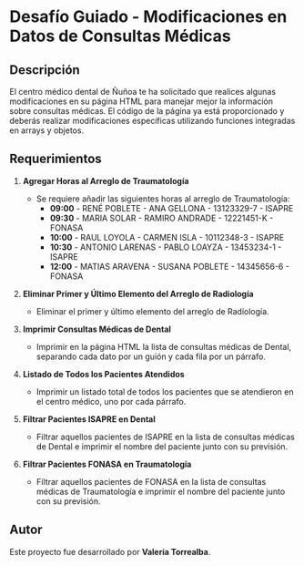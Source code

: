 # Desafío Guiado - Modificaciones en Datos de Consultas Médicas

## Descripción

El centro médico dental de Ñuñoa te ha solicitado que realices algunas modificaciones en su página HTML para manejar mejor la información sobre consultas médicas. El código de la página ya está proporcionado y deberás realizar modificaciones específicas utilizando funciones integradas en arrays y objetos.

## Requerimientos

1. **Agregar Horas al Arreglo de Traumatología**
   - Se requiere añadir las siguientes horas al arreglo de Traumatología:
     - **09:00** - RENÉ POBLETE - ANA GELLONA - 13123329-7 - ISAPRE
     - **09:30** - MARIA SOLAR - RAMIRO ANDRADE - 12221451-K - FONASA
     - **10:00** - RAUL LOYOLA - CARMEN ISLA - 10112348-3 - ISAPRE
     - **10:30** - ANTONIO LARENAS - PABLO LOAYZA - 13453234-1 - ISAPRE
     - **12:00** - MATIAS ARAVENA - SUSANA POBLETE - 14345656-6 - FONASA

2. **Eliminar Primer y Último Elemento del Arreglo de Radiología**
   - Eliminar el primer y último elemento del arreglo de Radiología.

3. **Imprimir Consultas Médicas de Dental**
   - Imprimir en la página HTML la lista de consultas médicas de Dental, separando cada dato por un guión y cada fila por un párrafo.

4. **Listado de Todos los Pacientes Atendidos**
   - Imprimir un listado total de todos los pacientes que se atendieron en el centro médico, uno por cada párrafo.

5. **Filtrar Pacientes ISAPRE en Dental**
   - Filtrar aquellos pacientes de ISAPRE en la lista de consultas médicas de Dental e imprimir el nombre del paciente junto con su previsión.

6. **Filtrar Pacientes FONASA en Traumatología**
   - Filtrar aquellos pacientes de FONASA en la lista de consultas médicas de Traumatología e imprimir el nombre del paciente junto con su previsión.

## Autor

Este proyecto fue desarrollado por **Valeria Torrealba**.
